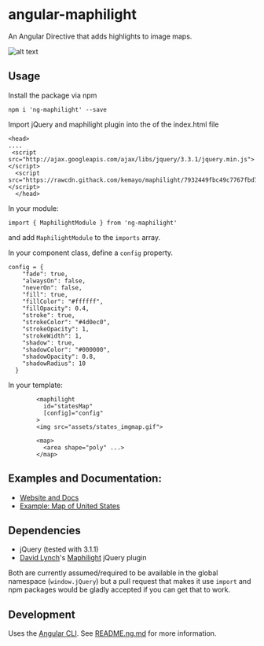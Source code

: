 # angular-maphilight
An Angular Directive that adds highlights to image maps.

![alt text](https://cdn-images-1.medium.com/max/800/1*NyFdxMXz9E2iDdinzMh-LQ.png "Example 2 in the docs")

## Usage

Install the package via npm
```
npm i 'ng-maphilight' --save
```

Import jQuery and maphilight plugin into the <head></head> of the index.html file
```
<head>
....
 <script src="http://ajax.googleapis.com/ajax/libs/jquery/3.3.1/jquery.min.js"></script>
  <script src="https://rawcdn.githack.com/kemayo/maphilight/7932449fbc49c7767fbd72a807110c632c11ee95/jquery.maphilight.js"></script>
  </head>
```


In your module:
```
import { MaphilightModule } from 'ng-maphilight'
```
and add `MaphilightModule` to the `imports` array.

In your component class, define a `config` property.
```
config = {
    "fade": true, 
    "alwaysOn": false,
    "neverOn": false,
    "fill": true,
    "fillColor": "#ffffff",
    "fillOpacity": 0.4,
    "stroke": true,
    "strokeColor": "#4d0ec0",
    "strokeOpacity": 1,
    "strokeWidth": 1,
    "shadow": true,
    "shadowColor": "#000000",
    "shadowOpacity": 0.8,
    "shadowRadius": 10
  }
```

In your template:
```
        <maphilight
          id="statesMap"
          [config]="config"
        >
        <img src="assets/states_imgmap.gif">

        <map>
          <area shape="poly" ...>
        </map>
```


## Examples and Documentation:
- [Website and Docs](http://tylerrick.github.io/angular-maphilight/)
- [Example: Map of United States](http://tylerrick.github.io/angular-maphilight/#/Example2)

## Dependencies
- jQuery (tested with 3.1.1)
- [David Lynch](https://github.com/kemayo)'s [Maphilight](https://github.com/kemayo/maphilight) jQuery plugin

Both are currently assumed/required to be available in the global namespace (`window.jQuery`) but a
pull request that makes it use `import` and npm packages would be gladly accepted if you can get
that to work.

## Development

Uses the [Angular CLI](https://github.com/angular/angular-cli). See [README.ng.md](README.ng.md) for more information.

